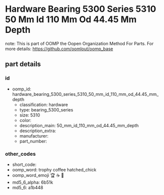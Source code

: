 # Hardware Bearing 5300 Series 5310 50 Mm Id 110 Mm Od 44.45 Mm Depth  

note: This is part of OOMP the Oopen Organization Method For Parts. For more details: https://github.com/oomlout/oomp_base

##  part details





### id
* oomp_id: hardware_bearing_5300_series_5310_50_mm_id_110_mm_od_44.45_mm_depth
  * classification: hardware
  * type: bearing_5300_series
  * size: 5310
  * color: 
  * description_main: 50_mm_id_110_mm_od_44.45_mm_depth
  * description_extra: 
  * manufacturer: 
  * part_number: 

### other_codes
* short_code: 
* oomp_word: trophy coffee hatched_chick
* oomp_word_emoji :trophy: :coffee: :hatched_chick:
* md5_6_alpha: 6b51k
* md5_6: a1b448